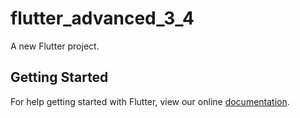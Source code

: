 # flutter_advanced_3_4

A new Flutter project.

## Getting Started

For help getting started with Flutter, view our online
[documentation](https://flutter.io/).
